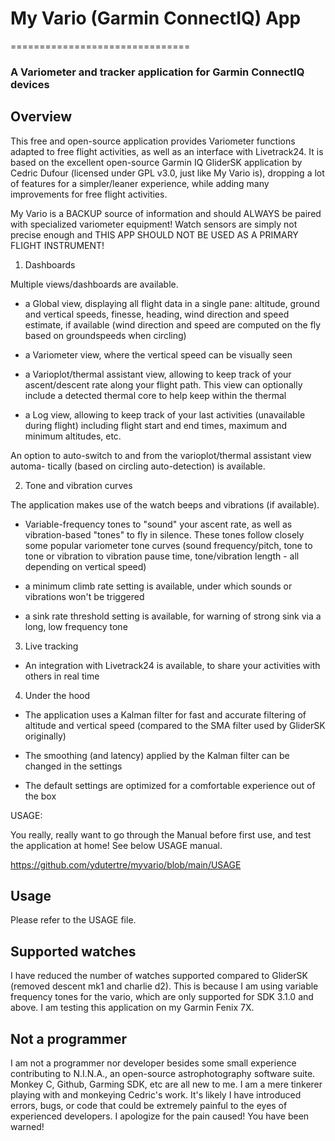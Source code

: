 # My Vario (Garmin ConnectIQ) App
===============================
### A Variometer and tracker application for Garmin ConnectIQ devices


## Overview

This free and open-source application provides Variometer functions adapted
to free flight activities, as well as an interface with Livetrack24. It is
based on the excellent open-source Garmin IQ GliderSK application by Cedric
Dufour (licensed under GPL v3.0, just like My Vario is), dropping a lot of
features for a simpler/leaner experience, while adding many improvements for
free flight activities.

My Vario is a BACKUP source of information and should ALWAYS be paired with
specialized variometer equipment! Watch sensors are simply not precise enough
and THIS APP SHOULD NOT BE USED AS A PRIMARY FLIGHT INSTRUMENT!

1. Dashboards

Multiple views/dashboards are available.

- a Global view, displaying all flight data in a single pane: altitude, ground
and vertical speeds, finesse, heading, wind direction and speed estimate, if
available (wind direction and speed are computed on the fly based on groundspeeds
when circling)

- a Variometer view, where the vertical speed can be visually seen

- a Varioplot/thermal assistant view, allowing to keep track of your ascent/descent
rate along your flight path. This view can optionally include a detected thermal
core to help keep within the thermal

- a Log view, allowing to keep track of your last activities (unavailable during
flight) including flight start and end times, maximum and minimum altitudes, etc.

An option to auto-switch to and from the varioplot/thermal assistant view automa-
tically (based on circling auto-detection) is available.

2. Tone and vibration curves

The application makes use of the watch beeps and vibrations (if available).

- Variable-frequency tones to "sound" your ascent rate, as well as vibration-based
"tones" to fly in silence. These tones follow closely some popular variometer tone
curves (sound frequency/pitch, tone to tone or vibration to vibration pause time,
tone/vibration length - all depending on vertical speed)

- a minimum climb rate setting is available, under which sounds or vibrations won't
be triggered

- a sink rate threshold setting is available, for warning of strong sink via a long,
low frequency tone

3. Live tracking

- An integration with Livetrack24 is available, to share your activities with others
in real time

4. Under the hood

- The application uses a Kalman filter for fast and accurate filtering of altitude
and vertical speed (compared to the SMA filter used by GliderSK originally)

- The smoothing (and latency) applied by the Kalman filter can be changed in the settings

- The default settings are optimized for a comfortable experience out of the box

USAGE:

You really, really want to go through the Manual before first use, and test the
application at home! See below USAGE manual.

https://github.com/ydutertre/myvario/blob/main/USAGE


## Usage

Please refer to the USAGE file.

## Supported watches

I have reduced the number of watches supported compared to GliderSK (removed
descent mk1 and charlie d2). This is because I am using variable frequency
tones for the vario, which are only supported for SDK 3.1.0 and above. I am
testing this application on my Garmin Fenix 7X.

## Not a programmer

I am not a programmer nor developer besides some small experience
contributing to N.I.N.A., an open-source astrophotography software suite.
Monkey C, Github, Garming SDK, etc are all new to me. I am a mere tinkerer
playing with and monkeying Cedric's work. It's likely I have introduced
errors, bugs, or code that could be extremely painful to the eyes of
experienced developers. I apologize for the pain caused!
You have been warned!

